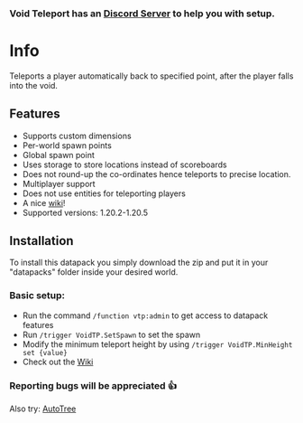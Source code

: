 ### Void Teleport has an [Discord Server](https://discord.com/invite/5jTmCzjvZQ) to help you with setup.

# Info
Teleports a player automatically back to specified point, after the player falls into the void.

## Features
- Supports custom dimensions
- Per-world spawn points
- Global spawn point
- Uses storage to store locations instead of scoreboards
- Does not round-up the co-ordinates hence teleports to precise location.
- Multiplayer support
- Does not use entities for teleporting players
- A nice [wiki](https://github.com/Amethyst-Development/VoidTP/wiki)!
- Supported versions: 1.20.2-1.20.5

## Installation
To install this datapack you simply download the zip and put it in your "datapacks" folder inside your desired world.

### Basic setup:
- Run the command ```/function vtp:admin``` to get access to datapack features
- Run ```/trigger VoidTP.SetSpawn``` to set the spawn
- Modify the  minimum teleport height by using ```/trigger VoidTP.MinHeight set {value}```
- Check out the [Wiki](https://github.com/Phero-Network/VoidTP/wiki)

### Reporting bugs will be appreciated 👍

Also try: [AutoTree](https://modrinth.com/datapack/auto-tree)
